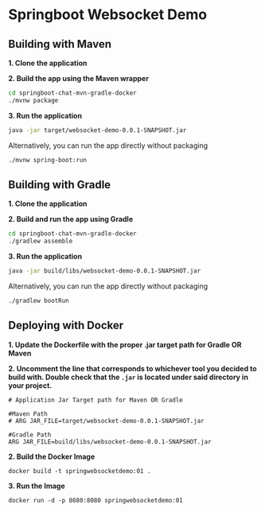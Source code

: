 
# Springboot Websocket Demo
## Building with Maven

**1. Clone the application**

**2. Build the app using the Maven wrapper**

```bash
cd springboot-chat-mvn-gradle-docker
./mvnw package
```

**3. Run the application**
```bash
java -jar target/websocket-demo-0.0.1-SNAPSHOT.jar
```

Alternatively, you can run the app directly without packaging

```bash
./mvnw spring-boot:run
```
## Building with Gradle


**1. Clone the application**


**2. Build and run the app using Gradle**

```bash
cd springboot-chat-mvn-gradle-docker
./gradlew assemble
```

**3. Run the application**
```bash
java -jar build/libs/websocket-demo-0.0.1-SNAPSHOT.jar
```
Alternatively, you can run the app directly without packaging

```bash
./gradlew bootRun
```
## Deploying with Docker
**1. Update the Dockerfile with the proper .jar target path for Gradle OR Maven**

**2. Uncomment the line that corresponds to whichever tool you decided to build with. Double check that the `.jar` is located under said directory in your project.**

```docker
# Application Jar Target path for Maven OR Gradle 

#Maven Path
# ARG JAR_FILE=target/websocket-demo-0.0.1-SNAPSHOT.jar

#Gradle Path
ARG JAR_FILE=build/libs/websocket-demo-0.0.1-SNAPSHOT.jar

```
**2. Build the Docker Image**
```docker
docker build -t springwebsocketdemo:01 .
```
**3. Run the Image**
```
docker run -d -p 8080:8080 springwebsocketdemo:01
```
